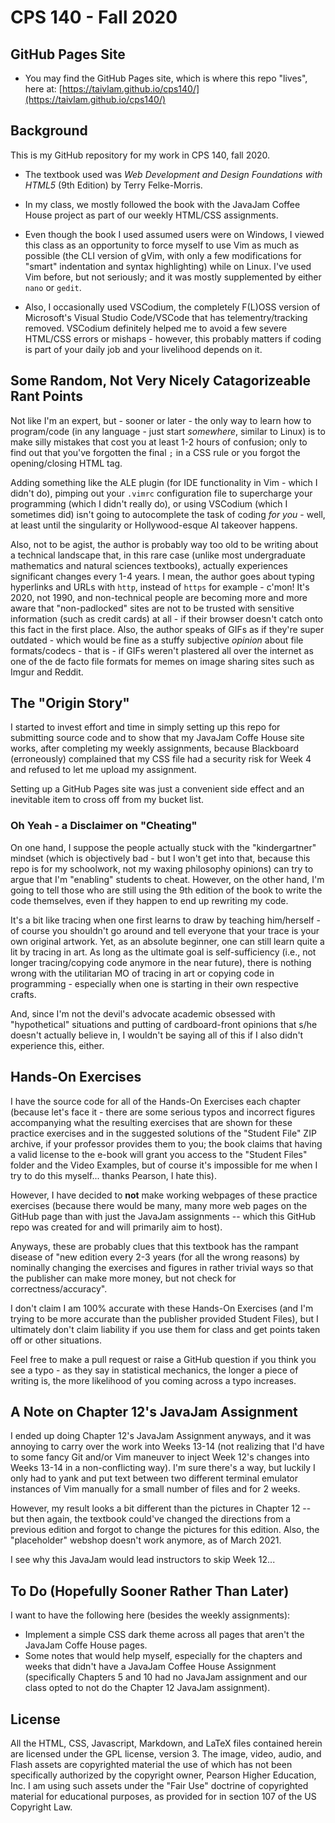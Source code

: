 # CPS 140 - Fall 2020

## GitHub Pages Site

* You may find the GitHub Pages site, which is where this repo "lives", here at:
[https://taivlam.github.io/cps140/](https://taivlam.github.io/cps140/)

[//]: # (Oh gosh, I'm commiting a web development faux pas...)

## Background

This is my GitHub repository for my work in CPS 140, fall 2020.

* The textbook used was _Web Development and Design Foundations with HTML5_ (9th Edition) by Terry Felke-Morris.

* In my class, we mostly followed the book with the JavaJam Coffee House project as part of our weekly HTML/CSS assignments.

* Even though the book I used assumed users were on Windows, I viewed this class as an opportunity to force myself to use Vim as much as possible (the CLI version of gVim, with only a few modifications for "smart" indentation and syntax highlighting) while on Linux.  I've used Vim before, but not seriously; and it was mostly supplemented by either `nano` or `gedit`.

* Also, I occasionally used VSCodium, the completely F(L)OSS version of Microsoft's Visual Studio Code/VSCode that has telementry/tracking removed.  VSCodium definitely helped me to avoid a few severe HTML/CSS errors or mishaps - however, this probably matters if coding is part of your daily job and your livelihood depends on it.

## Some Random, Not Very Nicely Catagorizeable Rant Points

Not like I'm an expert, but - sooner or later - the only way to learn how to program/code (in any language - just start _somewhere_, similar to Linux) is to make silly mistakes that cost you at least 1-2 hours of confusion; only to find out that you've forgotten the final `;` in a CSS rule or you forgot the opening/closing HTML tag.

Adding something like the ALE plugin (for IDE functionality in Vim - which I didn't do), pimping out your `.vimrc` configuration file to supercharge your programming (which I didn't really do), or using VSCodium (which I sometimes did) isn't going to autocomplete the task of coding _for you_ - well, at least until the singularity or Hollywood-esque AI takeover happens.

Also, not to be agist, the author is probably way too old to be writing about a technical landscape that, in this rare case (unlike most undergraduate mathematics and natural sciences textbooks), actually experiences significant changes every 1-4 years.  I mean, the author goes about typing hyperlinks and URLs with `http`, instead of `https` for example - c'mon!  It's 2020, not 1990, and non-technical people are becoming more and more aware that "non-padlocked" sites are not to be trusted with sensitive information (such as credit cards) at all - if their browser doesn't catch onto this fact in the first place.  Also, the author speaks of GIFs as if they're super outdated - which would be fine as a stuffy subjective *opinion* about file formats/codecs - that is - if GIFs weren't plastered all over the internet as one of the de facto file formats for memes on image sharing sites such as Imgur and Reddit.

## The "Origin Story"

I started to invest effort and time in simply setting up this repo for submitting source code and to show that my JavaJam Coffe House site works, after completing my weekly assignments, because Blackboard (erroneously) complained that my CSS file had a security risk for Week 4 and refused to let me upload my assignment.

Setting up a GitHub Pages site was just a convenient side effect and an inevitable item to cross off from my bucket list.

### Oh Yeah - a Disclaimer on "Cheating"

On one hand, I suppose the people actually stuck with the "kindergartner" mindset (which is objectively bad - but I won't get into that, because this repo is for my schoolwork, not my waxing philosophy opinions) can try to argue that I'm "enabling" students to cheat.  However, on the other hand, I'm going to tell those who are still using the 9th edition of the book to write the code themselves, even if they happen to end up rewriting my code.

It's a bit like tracing when one first learns to draw by teaching him/herself - of course you shouldn't go around and tell everyone that your trace is your own original artwork.  Yet, as an absolute beginner, one can still learn quite a lit by tracing in art.  As long as the ultimate goal is self-sufficiency (i.e., not longer tracing/copying code anymore in the near future), there is nothing wrong with the utilitarian MO of tracing in art or copying code in programming - especially when one is starting in their own respective crafts.

And, since I'm not the devil's advocate academic obsessed with "hypothetical" situations and putting of cardboard-front opinions that s/he doesn't actually believe in, I wouldn't be saying all of this if I also didn't experience this, either.

## Hands-On Exercises

I have the source code for all of the Hands-On Exercises each chapter (because let's face it - there are some serious typos and incorrect figures accompanying what the resulting exercises that are shown for these practice exercises and in the suggested solutions of the "Student File" ZIP archive, if your professor provides them to you; the book claims that having a valid license to the e-book will grant you access to the "Student Files" folder and the Video Examples, but of course it's impossible for me when I try to do this myself... thanks Pearson, I hate this).

However, I have decided to __not__ make working webpages of these practice exercises (because there would be many, many more web pages on the GitHub page than with just the JavaJam assignments -- which this GitHub repo was created for and will primarily aim to host).

Anyways, these are probably clues that this textbook has the rampant disease of "new edition every 2-3 years (for all the wrong reasons) by nominally changing the exercises and figures in rather trivial ways so that the publisher can make more money, but not check for correctness/accuracy".

I don't claim I am 100% accurate with these Hands-On Exercises (and I'm trying to be more accurate than the publisher provided Student Files), but I ultimately don't claim liability if you use them for class and get points taken off or other situations.

Feel free to make a pull request or raise a GitHub question if you think you see a typo - as they say in statistical mechanics, the longer a piece of writing is, the more likelihood of you coming across a typo increases.

## A Note on Chapter 12's JavaJam Assignment

I ended up doing Chapter 12's JavaJam Assignment anyways, and it was annoying to carry over the work into Weeks 13-14 (not realizing that I'd have to some fancy Git and/or Vim maneuver to inject Week 12's changes into Weeks 13-14 in a non-conflicting way).  I'm sure there's a way, but luckily I only had to yank and put text between two different terminal emulator instances of Vim manually for a small number of files and for 2 weeks.

However, my result looks a bit different than the pictures in Chapter 12 -- but then again, the textbook could've changed the directions from a previous edition and forgot to change the pictures for this edition.  Also, the "placeholder" webshop doesn't work anymore, as of March 2021.

I see why this JavaJam would lead instructors to skip Week 12...

## To Do (Hopefully Sooner Rather Than Later)

I want to have the following here (besides the weekly assignments):
* Implement a simple CSS dark theme across all pages that aren't the JavaJam Coffe House pages.
* Some notes that would help myself, especially for the chapters and weeks that didn't have a JavaJam Coffee House Assignment (specifically Chapters 5 and 10 had no JavaJam assignment and our class opted to not do the Chapter 12 JavaJam assignment).

## License

All the HTML, CSS, Javascript, Markdown, and LaTeX files contained herein are licensed under the GPL license, version 3.  The image, video, audio, and Flash assets are copyrighted material the use of which has not been specifically authorized by the copyright owner, Pearson Higher Education, Inc.  I am using such assets under the "Fair Use" doctrine of copyrighted material for educational purposes, as provided for in section 107 of the US Copyright Law.
